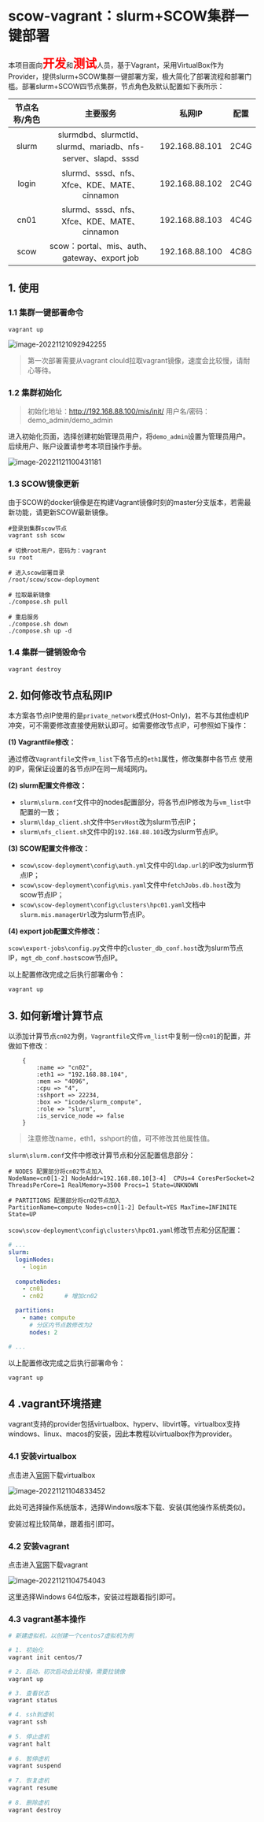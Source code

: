 # scow-vagrant：slurm+SCOW集群一键部署


本项目面向<font color=red size=5>**开发**</font>和<font color='red' size=5>**测试**</font>人员，基于Vagrant，采用VirtualBox作为Provider，提供slurm+SCOW集群一键部署方案，极大简化了部署流程和部署门槛。部署slurm+SCOW四节点集群，节点角色及默认配置如下表所示：

| 节点名称/角色 |                           主要服务                           |     私网IP     | 配置 |
| :-----------: | :----------------------------------------------------------: | :------------: | :--: |
|     slurm     | slurmdbd、slurmctld、slurmd、mariadb、nfs-server、slapd、sssd | 192.168.88.101 | 2C4G |
|     login     |         slurmd、sssd、nfs、Xfce、KDE、MATE、cinnamon         | 192.168.88.102 | 2C4G |
|     cn01      |         slurmd、sssd、nfs、Xfce、KDE、MATE、cinnamon         | 192.168.88.103 | 4C4G |
|     scow      |         scow：portal、mis、auth、gateway、export job         | 192.168.88.100 | 4C8G |



## 1. 使用

### 1.1 集群一键部署命令

```shell
vagrant up
```

![image-20221121092942255](images/image-20221121092942255.png)

> 第一次部署需要从vagrant clould拉取vagrant镜像，速度会比较慢，请耐心等待。

### 1.2 集群初始化

> 初始化地址：http://192.168.88.100/mis/init/  用户名/密码：demo_admin/demo_admin

进入初始化页面，选择创建初始管理员用户，将`demo_admin`设置为管理员用户。后续用户、账户设置请参考本项目操作手册。

![image-20221121100431181](images/image-20221121100431181.png)

### 1.3 SCOW镜像更新

由于SCOW的docker镜像是在构建Vagrant镜像时刻的master分支版本，若需最新功能，请更新SCOW最新镜像。

```shell
#登录到集群scow节点
vagrant ssh scow

# 切换root用户，密码为：vagrant
su root 

# 进入scow部署目录
/root/scow/scow-deployment

# 拉取最新镜像
./compose.sh pull

# 重启服务
./compose.sh down
./compose.sh up -d
```

### 1.4 集群一键销毁命令

```shell
vagrant destroy
```

## 2. 如何修改节点私网IP

本方案各节点IP使用的是`private_network`模式(Host-Only)，若不与其他虚机IP冲突，可不需要修改直接使用默认即可。如需要修改节点IP，可参照如下操作：

**(1) Vagrantfile修改：**

通过修改`Vagrantfile`文件`vm_list`下各节点的`eth1`属性，修改集群中各节点 使用的IP，需保证设置的各节点IP在同一局域网内。

**(2) slurm配置文件修改：**

- `slurm\slurm.conf`文件中的nodes配置部分，将各节点IP修改为与`vm_list`中配置的一致；
- `slurm\ldap_client.sh`文件中`ServHost`改为slurm节点IP；
- `slurm\nfs_client.sh`文件中的`192.168.88.101`改为slurm节点IP。

**(3) SCOW配置文件修改：**

- `scow\scow-deployment\config\auth.yml`文件中的`ldap.url`的IP改为slurm节点IP；
- `scow\scow-deployment\config\mis.yaml`文件中`fetchJobs.db.host`改为scow节点IP；
- `scow\scow-deployment\config\clusters\hpc01.yaml`文档中`slurm.mis.managerUrl`改为slurm节点IP。

**(4) export job配置文件修改：**

`scow\export-jobs\config.py`文件中的`cluster_db_conf.host`改为slurm节点IP，`mgt_db_conf.host`scow节点IP。

以上配置修改完成之后执行部署命令：

```shell
vagrant up
```

## 3. 如何新增计算节点

以添加计算节点`cn02`为例，`Vagrantfile`文件`vm_list`中复制一份`cn01`的配置，并做如下修改：

```shell
    {
        :name => "cn02",
        :eth1 => "192.168.88.104",
        :mem => "4096",
        :cpu => "4",
        :sshport => 22234,
        :box => "icode/slurm_compute",
		:role => "slurm",
        :is_service_node => false
    }
```

> 注意修改name，eth1，sshport的值，可不修改其他属性值。

`slurm\slurm.conf`文件中修改计算节点和分区配置信息部分：

```shell
# NODES 配置部分将cn02节点加入 
NodeName=cn0[1-2] NodeAddr=192.168.88.10[3-4]  CPUs=4 CoresPerSocket=2 ThreadsPerCore=1 RealMemory=3500 Procs=1 State=UNKNOWN

# PARTITIONS 配置部分将cn02节点加入              
PartitionName=compute Nodes=cn0[1-2] Default=YES MaxTime=INFINITE State=UP

```

`scow\scow-deployment\config\clusters\hpc01.yaml`修改节点和分区配置：

```yaml
# ...
slurm:
  loginNodes:
    - login
 
  computeNodes:
    - cn01
    - cn02 		# 增加cn02

  partitions:
    - name: compute
      # 分区内节点数修改为2
      nodes: 2

# ...
```

以上配置修改完成之后执行部署命令：

```shell
vagrant up
```

## 4 .vagrant环境搭建

vagrant支持的provider包括virtualbox、hyperv、libvirt等。virtualbox支持windows、linux、macos的安装，因此本教程以virtualbox作为provider。

### 4.1 安装virtualbox

点击进入[官网](https://www.virtualbox.org/wiki/Downloads)下载virtualbox

![image-20221121104833452](images/image-20221121104833452.png)

此处可选择操作系统版本，选择Windows版本下载、安装(其他操作系统类似)。

安装过程比较简单，跟着指引即可。

### 4.2 安装vagrant

点击进入[官网](https://developer.hashicorp.com/vagrant/downloads)下载vagrant

![image-20221121104754043](images/image-20221121104754043.png)

这里选择Windows 64位版本，安装过程跟着指引即可。

### 4.3 vagrant基本操作

```Bash
# 新建虚拟机，以创建一个centos7虚拟机为例

# 1. 初始化
vagrant init centos/7

# 2. 启动，初次启动会比较慢，需要拉镜像
vagrant up

# 3. 查看状态
vagrant status

# 4. ssh到虚机
vagrant ssh
 
# 5. 停止虚机
vagrant halt
 
# 6. 暂停虚机
vagrant suspend
 
# 7. 恢复虚机
vagrant resume
 
# 8. 删除虚机
vagrant destroy
```